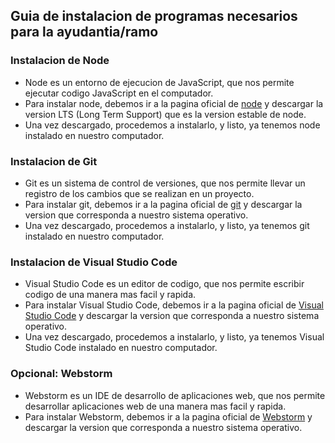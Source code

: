 ## Guia de instalacion de programas necesarios para la ayudantia/ramo

### Instalacion de Node

- Node es un entorno de ejecucion de JavaScript, que nos permite ejecutar codigo JavaScript en el computador.
- Para instalar node, debemos ir a la pagina oficial de [node](https://nodejs.org/es/) y descargar la version LTS (Long Term Support) que es la version estable de node.
- Una vez descargado, procedemos a instalarlo, y listo, ya tenemos node instalado en nuestro computador.

### Instalacion de Git

- Git es un sistema de control de versiones, que nos permite llevar un registro de los cambios que se realizan en un proyecto.
- Para instalar git, debemos ir a la pagina oficial de [git](https://git-scm.com/) y descargar la version que corresponda a nuestro sistema operativo.
- Una vez descargado, procedemos a instalarlo, y listo, ya tenemos git instalado en nuestro computador.

### Instalacion de Visual Studio Code

- Visual Studio Code es un editor de codigo, que nos permite escribir codigo de una manera mas facil y rapida.
- Para instalar Visual Studio Code, debemos ir a la pagina oficial de [Visual Studio Code](https://code.visualstudio.com/) y descargar la version que corresponda a nuestro sistema operativo.
- Una vez descargado, procedemos a instalarlo, y listo, ya tenemos Visual Studio Code instalado en nuestro computador.


### Opcional: Webstorm

- Webstorm es un IDE de desarrollo de aplicaciones web, que nos permite desarrollar aplicaciones web de una manera mas facil y rapida.
- Para instalar Webstorm, debemos ir a la pagina oficial de [Webstorm](https://www.jetbrains.com/es-es/webstorm/) y descargar la version que corresponda a nuestro sistema operativo.
